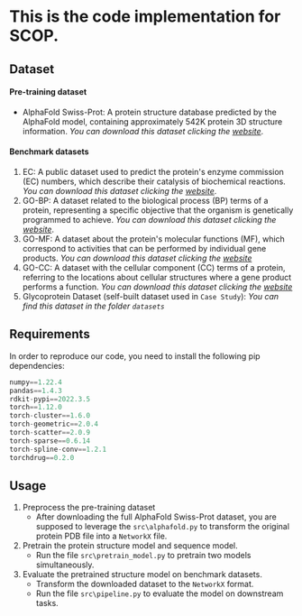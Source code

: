 # This is the code implementation for SCOP.


## Dataset
#### Pre-training dataset
- AlphaFold Swiss-Prot: A protein structure database predicted by the AlphaFold model, containing approximately 542K protein 3D structure information. *You can download this dataset clicking the [website](https://www.alphafold.com/download)*.



#### Benchmark datasets
1. EC: A public dataset used to predict the protein's enzyme commission (EC) numbers, which describe their catalysis of biochemical reactions. *You can download this dataset clicking the [website](https://zenodo.org/record/6622158/files/EnzymeCommission.zip)*.
2. GO-BP: A dataset related to the biological process (BP) terms of a protein, representing a specific objective that the organism is genetically programmed to achieve. *You can download this dataset clicking the [website](https://zenodo.org/record/6622158/files/GeneOntology.zip)*.
3. GO-MF: A dataset about the protein's molecular functions (MF), which correspond to activities that can be performed by individual gene products. *You can download this dataset clicking the [website](https://zenodo.org/record/6622158/files/GeneOntology.zip)*
4. GO-CC: A dataset with the cellular component (CC) terms of a protein, referring to the locations about cellular structures where a gene product performs a function. *You can download this dataset clicking the [website](https://zenodo.org/record/6622158/files/GeneOntology.zip)*
5. Glycoprotein Dataset (self-built dataset used in `Case Study`): *You can find this dataset in  the folder `datasets`*


## Requirements
In order to reproduce our code, you need to install the following pip dependencies:
```python
numpy==1.22.4
pandas==1.4.3
rdkit-pypi==2022.3.5
torch==1.12.0
torch-cluster==1.6.0
torch-geometric==2.0.4
torch-scatter==2.0.9
torch-sparse==0.6.14
torch-spline-conv==1.2.1
torchdrug==0.2.0
```

## Usage
1. Preprocess the pre-training dataset
    - After downloading the full  AlphaFold Swiss-Prot dataset, you are supposed to leverage the `src\alphafold.py`  to transform the original protein PDB file into a `NetworkX` file. 
2. Pretrain the protein structure model and sequence model.
   - Run the file `src\pretrain_model.py` to pretrain two models simultaneously.
3. Evaluate the pretrained structure model on benchmark datasets.
    - Transform the downloaded dataset to the `NetworkX` format.
    - Run the file `src\pipeline.py` to evaluate the model on downstream tasks.
